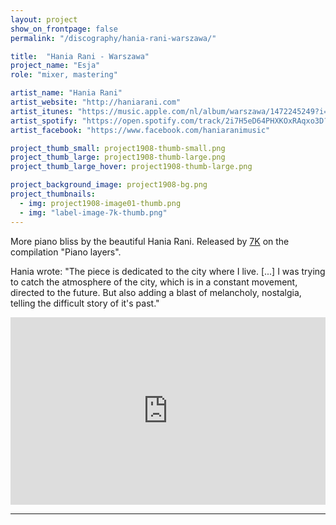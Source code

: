 ```yaml
---
layout: project
show_on_frontpage: false
permalink: "/discography/hania-rani-warszawa/"

title:  "Hania Rani - Warszawa"
project_name: "Esja"
role: "mixer, mastering"

artist_name: "Hania Rani"
artist_website: "http://haniarani.com"
artist_itunes: "https://music.apple.com/nl/album/warszawa/1472245249?i=1472245451&l=en"
artist_spotify: "https://open.spotify.com/track/2i7H5eD64PHXKOxRAqxo3D?si=wJYGULReSuaGEsz1BMobjQ"
artist_facebook: "https://www.facebook.com/haniaranimusic"

project_thumb_small: project1908-thumb-small.png
project_thumb_large: project1908-thumb-large.png
project_thumb_large_hover: project1908-thumb-large.png

project_background_image: project1908-bg.png
project_thumbnails:
  - img: project1908-image01-thumb.png
  - img: "label-image-7k-thumb.png"
---
```


More piano bliss by the beautiful Hania Rani. Released by [7K](http://7k.k7.com) on the compilation "Piano layers".

Hania wrote: "The piece is dedicated to the city where I live. [...] I was trying to catch the atmosphere of the city, which is in a constant movement, directed to the future. But also adding a blast of melancholy, nostalgia, telling the difficult story of it's past."


<iframe src="https://open.spotify.com/embed/track/2i7H5eD64PHXKOxRAqxo3D" width="100%" height="300" frameborder="0" allowtransparency="true" allow="encrypted-media"></iframe>

---